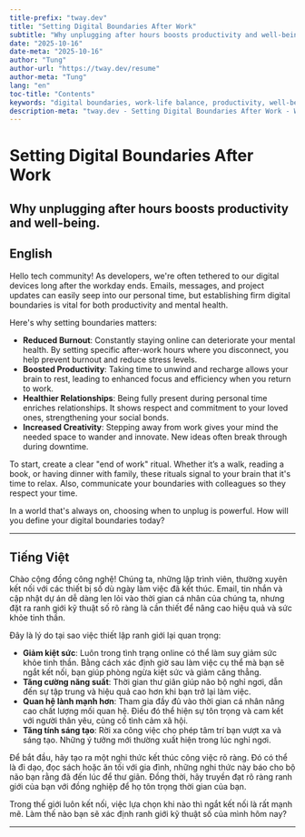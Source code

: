 ```yaml
---
title-prefix: "tway.dev"
title: "Setting Digital Boundaries After Work"
subtitle: "Why unplugging after hours boosts productivity and well-being."
date: "2025-10-16"
date-meta: "2025-10-16"
author: "Tung"
author-url: "https://tway.dev/resume"
author-meta: "Tung"
lang: "en"
toc-title: "Contents"
keywords: "digital boundaries, work-life balance, productivity, well-being, unplugging"
description-meta: "tway.dev - Setting Digital Boundaries After Work - Why unplugging after hours boosts productivity and well-being."
---
```


# Setting Digital Boundaries After Work
## Why unplugging after hours boosts productivity and well-being.

## English
Hello tech community! As developers, we're often tethered to our digital devices long after the workday ends. Emails, messages, and project updates can easily seep into our personal time, but establishing firm digital boundaries is vital for both productivity and mental health.

Here's why setting boundaries matters:

- **Reduced Burnout**: Constantly staying online can deteriorate your mental health. By setting specific after-work hours where you disconnect, you help prevent burnout and reduce stress levels.
- **Boosted Productivity**: Taking time to unwind and recharge allows your brain to rest, leading to enhanced focus and efficiency when you return to work.
- **Healthier Relationships**: Being fully present during personal time enriches relationships. It shows respect and commitment to your loved ones, strengthening your social bonds.
- **Increased Creativity**: Stepping away from work gives your mind the needed space to wander and innovate. New ideas often break through during downtime.

To start, create a clear "end of work" ritual. Whether it’s a walk, reading a book, or having dinner with family, these rituals signal to your brain that it's time to relax. Also, communicate your boundaries with colleagues so they respect your time.

In a world that's always on, choosing when to unplug is powerful. How will you define your digital boundaries today?

---

## Tiếng Việt
Chào cộng đồng công nghệ! Chúng ta, những lập trình viên, thường xuyên kết nối với các thiết bị số dù ngày làm việc đã kết thúc. Email, tin nhắn và cập nhật dự án dễ dàng len lỏi vào thời gian cá nhân của chúng ta, nhưng đặt ra ranh giới kỹ thuật số rõ ràng là cần thiết để nâng cao hiệu quả và sức khỏe tinh thần.

Đây là lý do tại sao việc thiết lập ranh giới lại quan trọng:

- **Giảm kiệt sức**: Luôn trong tình trạng online có thể làm suy giảm sức khỏe tinh thần. Bằng cách xác định giờ sau làm việc cụ thể mà bạn sẽ ngắt kết nối, bạn giúp phòng ngừa kiệt sức và giảm căng thẳng.
- **Tăng cường năng suất**: Thời gian thư giãn giúp não bộ nghỉ ngơi, dẫn đến sự tập trung và hiệu quả cao hơn khi bạn trở lại làm việc.
- **Quan hệ lành mạnh hơn**: Tham gia đầy đủ vào thời gian cá nhân nâng cao chất lượng mối quan hệ. Điều đó thể hiện sự tôn trọng và cam kết với người thân yêu, củng cố tình cảm xã hội.
- **Tăng tính sáng tạo**: Rời xa công việc cho phép tâm trí bạn vượt xa và sáng tạo. Những ý tưởng mới thường xuất hiện trong lúc nghỉ ngơi.

Để bắt đầu, hãy tạo ra một nghi thức kết thúc công việc rõ ràng. Đó có thể là đi dạo, đọc sách hoặc ăn tối với gia đình, những nghi thức này báo cho bộ não bạn rằng đã đến lúc để thư giãn. Đồng thời, hãy truyền đạt rõ ràng ranh giới của bạn với đồng nghiệp để họ tôn trọng thời gian của bạn.

Trong thế giới luôn kết nối, việc lựa chọn khi nào thì ngắt kết nối là rất mạnh mẽ. Làm thế nào bạn sẽ xác định ranh giới kỹ thuật số của mình hôm nay?

---
